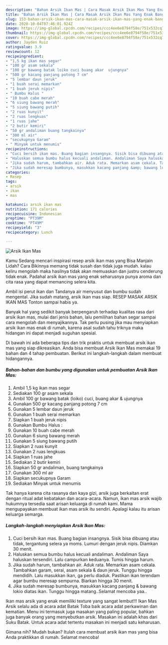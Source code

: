 ```yaml
---
description: "Bahan Arsik Ikan Mas | Cara Masak Arsik Ikan Mas Yang Enak Banget"
title: "Bahan Arsik Ikan Mas | Cara Masak Arsik Ikan Mas Yang Enak Banget"
slug: 153-bahan-arsik-ikan-mas-cara-masak-arsik-ikan-mas-yang-enak-banget
date: 2020-10-04T07:46:01.924Z
image: https://img-global.cpcdn.com/recipes/ccc4ee6e8794f58e/751x532cq70/arsik-ikan-mas-foto-resep-utama.jpg
thumbnail: https://img-global.cpcdn.com/recipes/ccc4ee6e8794f58e/751x532cq70/arsik-ikan-mas-foto-resep-utama.jpg
cover: https://img-global.cpcdn.com/recipes/ccc4ee6e8794f58e/751x532cq70/arsik-ikan-mas-foto-resep-utama.jpg
author: Jayden Ruiz
ratingvalue: 3.9
reviewcount: 12
recipeingredient:
- "1,5 kg ikan mas segar"
- "100 gr asam sekala"
- "100 gr bawang batak loiko cuci buang akar  ujungnya"
- "500 gr kacang panjang potong 7 cm"
- "5 lembar daun jeruk"
- "1 buah serai memarkan"
- "1 buah jeruk nipis"
- " Bumbu Halus "
- "10 buah cabe merah"
- "6 siung bawang merah"
- "5 siung bawang putih"
- "2 ruas kunyit"
- "2 ruas lengkuas"
- "1 ruas jahe"
- "2 butir kemiri"
- "50 gr andaliman buang tangkainya"
- "300 ml air"
- "secukupnya Garam"
- " Minyak untuk menumis"
recipeinstructions:
- "Cuci bersih ikan mas. Buang bagian insangnya. Sisik bisa dibuang atau tidak, tergantung selera ya moms. Lumuri dengan jeruk nipis. Diamkan 30 menit."
- "Haluskan semua bumbu halus kecuali andaliman. Andaliman Saya haluskan tersendiri. Lalu campurkan keduanya. Tumis hingga harum."
- "Jika sudah harum, tambahkan air. Aduk rata. Memarkan asam cekala. Tambahkan garam, serai, asam sekala &amp; daun jeruk. Tunggu hingga mendidih. Lalu masukkan ikan, ga perlu diaduk. Pastikan ikan terendam agar bumbu meresap sempurna. Biarkan hingga 30 menit."
- "Jika sudah meresap bumbunya, masukkan kacang panjang &amp; bawang lokio diatas ikan. Tunggu hingga matang..Selamat mencoba yaa.."
categories:
- Resep
tags:
- arsik
- ikan
- mas

katakunci: arsik ikan mas 
nutrition: 171 calories
recipecuisine: Indonesian
preptime: "PT39M"
cooktime: "PT49M"
recipeyield: "3"
recipecategory: Lunch

---
```



![Arsik Ikan Mas](https://img-global.cpcdn.com/recipes/ccc4ee6e8794f58e/751x532cq70/arsik-ikan-mas-foto-resep-utama.jpg)

Kamu Sedang mencari inspirasi resep arsik ikan mas yang Bisa Manjain Lidah? Cara Bikinnya memang tidak susah dan tidak juga mudah. kalau keliru mengolah maka hasilnya tidak akan memuaskan dan justru cenderung tidak enak. Padahal arsik ikan mas yang enak seharusnya punya aroma dan cita rasa yang dapat memancing selera kita.

Ambil isi perut ikan dan Tandanya air menyusut dan bumbu sudah mengental. Jika sudah matang, arsik ikan mas siap. RESEP MASAK ARSIK IKAN MAS Tonton sampai habis ya.

Banyak hal yang sedikit banyak berpengaruh terhadap kualitas rasa dari arsik ikan mas, mulai dari jenis bahan, lalu pemilihan bahan segar sampai cara mengolah dan menyajikannya. Tak perlu pusing jika mau menyiapkan arsik ikan mas enak di rumah, karena asal sudah tahu triknya maka hidangan ini dapat menjadi suguhan spesial.


Di bawah ini ada beberapa tips dan trik praktis untuk membuat arsik ikan mas yang siap dikreasikan. Anda bisa membuat Arsik Ikan Mas memakai 19 bahan dan 4 tahap pembuatan. Berikut ini langkah-langkah dalam membuat hidangannya.

<!--inarticleads1-->

##### Bahan-bahan dan bumbu yang digunakan untuk pembuatan Arsik Ikan Mas:

1. Ambil 1,5 kg ikan mas segar
1. Sediakan 100 gr asam sekala
1. Ambil 100 gr bawang batak (loiko) cuci, buang akar &amp; ujungnya
1. Gunakan 500 gr kacang panjang potong 7 cm
1. Gunakan 5 lembar daun jeruk
1. Gunakan 1 buah serai memarkan
1. Siapkan 1 buah jeruk nipis
1. Gunakan  Bumbu Halus :
1. Gunakan 10 buah cabe merah
1. Gunakan 6 siung bawang merah
1. Gunakan 5 siung bawang putih
1. Siapkan 2 ruas kunyit
1. Gunakan 2 ruas lengkuas
1. Siapkan 1 ruas jahe
1. Sediakan 2 butir kemiri
1. Siapkan 50 gr andaliman, buang tangkainya
1. Gunakan 300 ml air
1. Siapkan secukupnya Garam
1. Sediakan  Minyak untuk menumis


Tak hanya karena cita rasanya dan kaya gizi, arsik juga berkaitan erat dengan ritual adat kebatakan dan acara-acara. Namun, ikan mas arsik wajib hukumnya tersedia saat arisan keluarga di rumah kami. Mama mengupayakan membuat ikan mas arsik itu sendiri. Apalagi kalau itu arisan keluarga semarga. 

<!--inarticleads2-->

##### Langkah-langkah menyiapkan Arsik Ikan Mas:

1. Cuci bersih ikan mas. Buang bagian insangnya. Sisik bisa dibuang atau tidak, tergantung selera ya moms. Lumuri dengan jeruk nipis. Diamkan 30 menit.
1. Haluskan semua bumbu halus kecuali andaliman. Andaliman Saya haluskan tersendiri. Lalu campurkan keduanya. Tumis hingga harum.
1. Jika sudah harum, tambahkan air. Aduk rata. Memarkan asam cekala. Tambahkan garam, serai, asam sekala &amp; daun jeruk. Tunggu hingga mendidih. Lalu masukkan ikan, ga perlu diaduk. Pastikan ikan terendam agar bumbu meresap sempurna. Biarkan hingga 30 menit.
1. Jika sudah meresap bumbunya, masukkan kacang panjang &amp; bawang lokio diatas ikan. Tunggu hingga matang..Selamat mencoba yaa..


Ikan mas arsik yang enak memiliki texture yang sangat lembut!!! Ikan Mas Arsik selalu ada di acara adat Batak Toba baik acara adat perkawinan dan kematian. Menu ini termasuk juga masakan yang paling popular, bahkan juga banyak orang yang menyebutkan arsik. Masakan ini adalah khas dari Suku Batak. Untuk acara adat tertentu masakan ini menjadi satu keharusan. 

Gimana nih? Mudah bukan? Itulah cara membuat arsik ikan mas yang bisa Anda praktikkan di rumah. Selamat mencoba!
